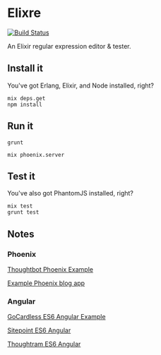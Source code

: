 # Elixre

[![Build Status](https://travis-ci.org/lpil/elixre.svg?branch=master)](https://travis-ci.org/lpil/elixre)

An Elixir regular expression editor & tester.

## Install it

You've got Erlang, Elixir, and Node installed, right?

```
mix deps.get
npm install
```

## Run it

```
grunt
```
```
mix phoenix.server
```

## Test it

You've also got PhantomJS installed, right?

```
mix test
grunt test
```

## Notes

### Phoenix

[Thoughtbot Phoenix Example](https://robots.thoughtbot.com/testing-a-phoenix-elixir-json-api)

[Example Phoenix blog app](https://github.com/drewolson/blox)

### Angular

[GoCardless ES6 Angular Example](https://github.com/gocardless/es6-angularjs)

[Sitepoint ES6 Angular](http://www.sitepoint.com/writing-angularjs-apps-using-es6/)

[Thoughtram ES6 Angular](http://blog.thoughtram.io/angularjs/es6/2015/01/23/exploring-angular-1.3-using-es6.html)
